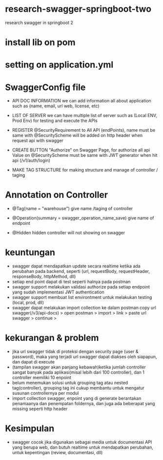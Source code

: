 # research-swagger-springboot-two
research swagger in springboot 2


# install lib on pom

# setting on application.yml

# SwaggerConfig file
- API DOC INFORMATION
	we can add information all about application such as (name, email, url web, license, etc)

- LIST OF SERVER
    we can have multiple list of server such as (Local ENV, Prod Env) for testing and execute the APIs
	
- REGISTER @SecurityRequirement to All API (endPoints), 
    name must be same with @SecurityScheme
	will be added on http header when request api with swagger

- CREATE BUTTON "Authorize" on Swagger Page, for authorize all api
    Value on @SecurityScheme must be same with JWT generator when hit api (/v1/auth/login)    
  
- MAKE TAG STRUCTURE
   for making structure and manage of controller / taging

# Annotation on Controller
- @Tag(name = "warehouse")
    give name /taging of controller
	
- @Operation(summary = swagger_operation_name_save)
    give name of endpoint

- @Hidden
   hidden controller will not showing on swagger	
   
   
   

# keuntungan
- swagger dapat mendapatkan update secara realtime ketika ada perubahan pada backend, seperti (url, requestBody, requestHeader, responseBody, httpMethod, dll)
- setiap end point dapat di test seperti halnya pada postman
- swagger support melakukan validasi authorize pada setiap endpoint yang sudah implementasi JWT authentication
- swagger support membuat list environtment untuk melakukan testing (local, prod, dll)
- swagger dapat melakukan import collection ke dalam postman
  copy url swagger(/v3/api-docs) > open postman > import > link > paste url swagger > continue >
   
   
   
   
# kekurangan & problem
- jika url swagger tidak di proteksi dengan security page (user & password), maka yang terjadi url swagger dapat diakses oleh siapapun, dan dapat di execute
- (tampilan swagger akan panjang kebawah)ketika jumlah controller sangat banyak pada aplikasi(misal lebih dari 100 controller), dan 1 controller memiliki 10 enpoint
- belum menemukan solusi untuk grouping tag atau nested tag(controller), grouping tag ini cukup membantu untuk mengatur susunan controllernya per modul
- import collection swagger, enpoint yang di generate berantakan penamaanya dan penempatan foldernya, dan juga ada beberapat yang missing seperti http header


# Kesimpulan
- swagger cocok jika digunakan sebagai media untuk documentasi API yang berupa web, dan butuh realtime untuk mendapatkan perubahan, untuk kepentingan (review, documentasi, dll)
	
	

